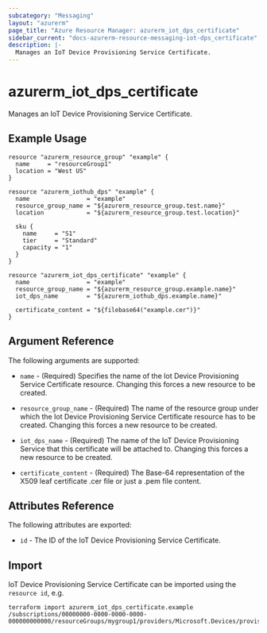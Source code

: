 ```yaml
---
subcategory: "Messaging"
layout: "azurerm"
page_title: "Azure Resource Manager: azurerm_iot_dps_certificate"
sidebar_current: "docs-azurerm-resource-messaging-iot-dps_certificate"
description: |-
  Manages an IoT Device Provisioning Service Certificate.
---
```


# azurerm_iot_dps_certificate

Manages an IoT Device Provisioning Service Certificate.

## Example Usage

```hcl
resource "azurerm_resource_group" "example" {
  name     = "resourceGroup1"
  location = "West US"
}

resource "azurerm_iothub_dps" "example" {
  name                = "example"
  resource_group_name = "${azurerm_resource_group.test.name}"
  location            = "${azurerm_resource_group.test.location}"

  sku {
    name     = "S1"
    tier     = "Standard"
    capacity = "1"
  }
}

resource "azurerm_iot_dps_certificate" "example" {
  name                = "example"
  resource_group_name = "${azurerm_resource_group.example.name}"
  iot_dps_name        = "${azurerm_iothub_dps.example.name}"

  certificate_content = "${filebase64("example.cer")}"
}
```

## Argument Reference

The following arguments are supported:

* `name` - (Required) Specifies the name of the Iot Device Provisioning Service Certificate resource. Changing this forces a new resource to be created.

* `resource_group_name` - (Required) The name of the resource group under which the Iot Device Provisioning Service Certificate resource has to be created. Changing this forces a new resource to be created.

* `iot_dps_name` - (Required) The name of the IoT Device Provisioning Service that this certificate will be attached to. Changing this forces a new resource to be created.

* `certificate_content` - (Required) The Base-64 representation of the X509 leaf certificate .cer file or just a .pem file content.

## Attributes Reference

The following attributes are exported:

* `id` - The ID of the IoT Device Provisioning Service Certificate.

## Import

IoT Device Provisioning Service Certificate can be imported using the `resource id`, e.g.

```shell
terraform import azurerm_iot_dps_certificate.example /subscriptions/00000000-0000-0000-0000-000000000000/resourceGroups/mygroup1/providers/Microsoft.Devices/provisioningServices/example/certificates/example
```

